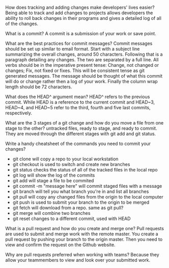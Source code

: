How does tracking and adding changes make developers' lives easier?
Being able to track and add changes to projects allows developers the ability to roll back changes in their programs and gives a detailed log of all of the changes.

What is a commit?
A commit is a submission of your work or save point.

What are the best practices for commit messages?
Commit messages should be set up similar to email format.  Start with a subject line summarizing the overall changes, around 50 characters.  Following that is a paragraph detailing any changes.  The two are separated by a full line.
All verbs should be in the imperative present tense: Change, not changed or changes; Fix, not fixed or fixes.  This will be consistent tense as git generated messages. The message should be thought of what this commit will do or change rather then a log of your work.  Finally the column wrap length should be 72 characters.

What does the HEAD^ argument mean?
HEAD^ refers to the previous commit. While HEAD is a reference to the current commit and HEAD~3, HEAD~4, and HEAD~5 refer to the third, fourth and five last commits, respectively.

What are the 3 stages of a git change and how do you move a file from one stage to the other?
untracked files, ready to stage, and ready to commit. They are moved through the different stages with git add and git status.

Write a handy cheatsheet of the commands you need to commit your changes?
* git clone will copy a repo to your local workstation
* git checkout is used to switch and create new branches
* git status checks the status of all of the tracked files in the local repo
* git log will show the log of the commits
* git add will stage a file to be commited
* git commit -m "message here" will commit staged files with a message
* git branch will tell you what branch you're in and list all branches
* git pull will copy any changed files from the origin to the local computer
* git push is used to submit your branch to the origin to be merged
* git fetch will download from a repo. same as git pull?
* git merge will combine two branches
* git reset changes to a different commit, used with HEAD

What is a pull request and how do you create and merge one?
Pull requests are used to submit and merge work with the remote master. You create a pull request by pushing your branch to the origin master.  Then you need to view and confirm the request on the Github website.

Why are pull requests preferred when working with teams?
Because they allow your teammembers to view and look over your submitted work.
